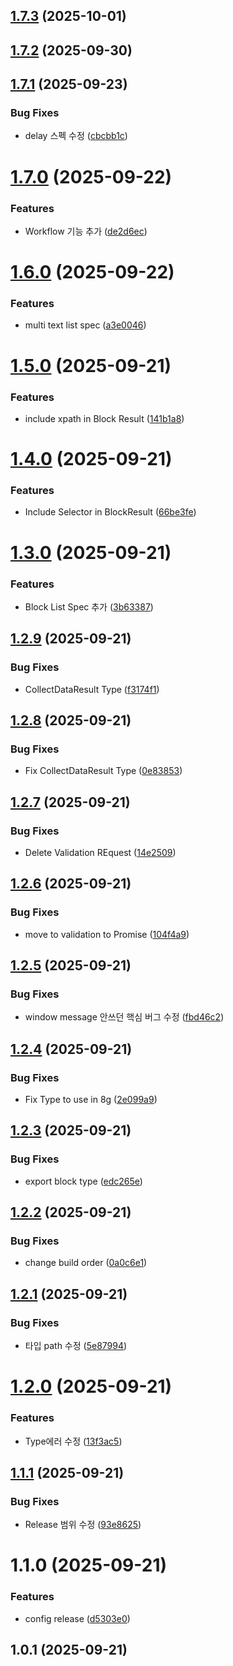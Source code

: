 ## [1.7.3](https://github.com/01Republic/8g-extension/compare/v1.7.2...v1.7.3) (2025-10-01)



## [1.7.2](https://github.com/01Republic/8g-extension/compare/v1.7.1...v1.7.2) (2025-09-30)



## [1.7.1](https://github.com/01Republic/8g-extension/compare/v1.7.0...v1.7.1) (2025-09-23)


### Bug Fixes

* delay 스펙 수정 ([cbcbb1c](https://github.com/01Republic/8g-extension/commit/cbcbb1c4b68c5bf8bac61d606016b3293bcdea9e))



# [1.7.0](https://github.com/01Republic/8g-extension/compare/v1.6.0...v1.7.0) (2025-09-22)


### Features

* Workflow 기능 추가 ([de2d6ec](https://github.com/01Republic/8g-extension/commit/de2d6ecfbdac788c0299ae23f70b932742e79507))



# [1.6.0](https://github.com/01Republic/8g-extension/compare/v1.5.0...v1.6.0) (2025-09-22)


### Features

* multi text list spec ([a3e0046](https://github.com/01Republic/8g-extension/commit/a3e0046f543659e89f372bde65e6604f09b4c1e2))



# [1.5.0](https://github.com/01Republic/8g-extension/compare/v1.4.0...v1.5.0) (2025-09-21)


### Features

* include xpath in Block Result ([141b1a8](https://github.com/01Republic/8g-extension/commit/141b1a8edb88eb5650b28d257ce381d4055a6380))



# [1.4.0](https://github.com/01Republic/8g-extension/compare/v1.3.0...v1.4.0) (2025-09-21)


### Features

* Include Selector in BlockResult ([66be3fe](https://github.com/01Republic/8g-extension/commit/66be3fead6a4feafc1c3f5c34475a3215f7e7e3f))



# [1.3.0](https://github.com/01Republic/8g-extension/compare/v1.2.9...v1.3.0) (2025-09-21)


### Features

* Block List Spec 추가 ([3b63387](https://github.com/01Republic/8g-extension/commit/3b63387ef56aa942e44ca4264d6c7f4e05cc8ac9))



## [1.2.9](https://github.com/01Republic/8g-extension/compare/v1.2.8...v1.2.9) (2025-09-21)


### Bug Fixes

* CollectDataResult Type ([f3174f1](https://github.com/01Republic/8g-extension/commit/f3174f100e7e7bb9f9c7dbacf434c70d29c45fb1))



## [1.2.8](https://github.com/01Republic/8g-extension/compare/v1.2.7...v1.2.8) (2025-09-21)


### Bug Fixes

* Fix CollectDataResult  Type ([0e83853](https://github.com/01Republic/8g-extension/commit/0e838537485d524ae3a46591d0cda39c2ea833d4))



## [1.2.7](https://github.com/01Republic/8g-extension/compare/v1.2.6...v1.2.7) (2025-09-21)


### Bug Fixes

* Delete Validation REquest ([14e2509](https://github.com/01Republic/8g-extension/commit/14e2509ed534dcc7f603f9aabfcebf408cd2e0dc))



## [1.2.6](https://github.com/01Republic/8g-extension/compare/v1.2.5...v1.2.6) (2025-09-21)


### Bug Fixes

* move to validation to Promise ([104f4a9](https://github.com/01Republic/8g-extension/commit/104f4a97a11e2ec36dc3530e03e18d3ca08449bc))



## [1.2.5](https://github.com/01Republic/8g-extension/compare/v1.2.4...v1.2.5) (2025-09-21)


### Bug Fixes

* window message 안쓰던 핵심 버그 수정 ([fbd46c2](https://github.com/01Republic/8g-extension/commit/fbd46c2299ef15b13cbcb2bde41a787cd7288f58))



## [1.2.4](https://github.com/01Republic/8g-extension/compare/v1.2.3...v1.2.4) (2025-09-21)


### Bug Fixes

* Fix Type to use in 8g ([2e099a9](https://github.com/01Republic/8g-extension/commit/2e099a943a8ce38ada1d00354b97c6a8165b4c1c))



## [1.2.3](https://github.com/01Republic/8g-extension/compare/v1.2.2...v1.2.3) (2025-09-21)


### Bug Fixes

* export block type ([edc265e](https://github.com/01Republic/8g-extension/commit/edc265e57061c02ee26955aaf302636892308c88))



## [1.2.2](https://github.com/01Republic/8g-extension/compare/v1.2.1...v1.2.2) (2025-09-21)


### Bug Fixes

* change build order ([0a0c6e1](https://github.com/01Republic/8g-extension/commit/0a0c6e1417bf45de3de607c81dcd6e7e5f2f8281))



## [1.2.1](https://github.com/01Republic/8g-extension/compare/v1.2.0...v1.2.1) (2025-09-21)


### Bug Fixes

* 타입 path 수정 ([5e87994](https://github.com/01Republic/8g-extension/commit/5e87994cf0bfebc5a1c734dddc6535caccfca2f8))



# [1.2.0](https://github.com/01Republic/8g-extension/compare/v1.1.1...v1.2.0) (2025-09-21)


### Features

* Type에러 수정 ([13f3ac5](https://github.com/01Republic/8g-extension/commit/13f3ac58d390cf03006b3ed262e03ca250e3519c))



## [1.1.1](https://github.com/01Republic/8g-extension/compare/v1.1.0...v1.1.1) (2025-09-21)


### Bug Fixes

* Release 범위 수정 ([93e8625](https://github.com/01Republic/8g-extension/commit/93e86253500fc012195afb7f34cccb0ac9993e85))



# 1.1.0 (2025-09-21)


### Features

* config release ([d5303e0](https://github.com/01Republic/8g-extension/commit/d5303e07627da058b7fbe7d74dff6e2398b1f8b3))



## 1.0.1 (2025-09-21)



